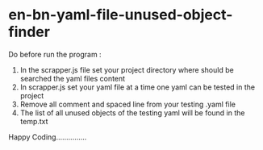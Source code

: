 # en-bn-yaml-file-unused-object-finder

Do before run the program : 
1. In the scrapper.js file set your project directory where should be searched the yaml files content
2. In scrapper.js set your yaml file at a time one yaml can be tested in the project
3. Remove all comment and spaced line from your testing .yaml file
4. The list of all unused objects of the testing yaml will be found in the temp.txt






Happy Coding...............
